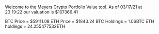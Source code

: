 Welcome to the Meyers Crypto Portfolio Value tool. 
As of 03/17/21 at 23:19:22 our valuation is $107366.41 

BTC Price = $59111.08
 ETH Price = $1843.24
BTC Holdings = 1.06BTC
 ETH holdings = 24.255477532ETH 
